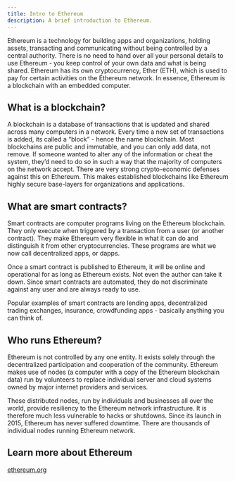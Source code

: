 ```yaml
---
title: Intro to Ethereum
description: A brief introduction to Ethereum.
---
```



Ethereum is a technology for building apps and organizations, holding assets, transacting and 
communicating without being controlled by a central authority. There is no need to hand over all 
your personal details to use Ethereum - you keep control of your own data and what is being shared. 
Ethereum has its own cryptocurrency, Ether (ETH), which is used to pay for certain activities on 
the Ethereum network. In essence, Ethereum is a blockchain with an embedded computer.


## What is a blockchain?

A blockchain is a database of transactions that is updated and shared across many computers in a 
network. Every time a new set of transactions is added, its called a “block” - hence the name 
blockchain. Most blockchains are public and immutable, and you can only add data, not remove. If someone 
wanted to alter any of the information or cheat the system, they’d need to do so in such a way that the 
majority of computers on the network accept. There are very strong crypto-economic defenses against this
on Ethereum. This makes established blockchains like Ethereum highly secure base-layers for organizations 
and applications.


## What are smart contracts?

Smart contracts are computer programs living on the Ethereum blockchain. They only execute when 
triggered by a transaction from a user (or another contract). They make Ethereum very flexible in what 
it can do and distinguish it from other cryptocurrencies. These programs are what we now call 
decentralized apps, or dapps.

Once a smart contract is published to Ethereum, it will be online and operational for as long as Ethereum 
exists. Not even the author can take it down. Since smart contracts are automated, they do not discriminate 
against any user and are always ready to use.

Popular examples of smart contracts are lending apps, decentralized trading exchanges, insurance, 
crowdfunding apps - basically anything you can think of.


## Who runs Ethereum?

Ethereum is not controlled by any one entity. It exists solely through the decentralized participation 
and cooperation of the community. Ethereum makes use of nodes (a computer with a copy of the Ethereum 
blockchain data) run by volunteers to replace individual server and cloud systems owned by major 
internet providers and services.

These distributed nodes, run by individuals and businesses all over the world, provide resiliency to 
the Ethereum network infrastructure. It is therefore much less vulnerable to hacks or shutdowns. 
Since its launch in 2015, Ethereum has never suffered downtime. There are thousands of individual nodes 
running Ethereum network. 


## Learn more about Ethereum

[ethereum.org](https://ethereum.org/)

